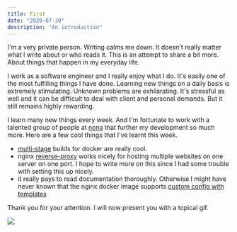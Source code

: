 ```yaml
---
title: First
date: "2020-07-30"
description: "An introduction"
---
```


I'm a very private person. Writing calms me down. It doesn't really matter what I write about or who reads it. This is an attempt to share a bit more. About things that happen in my everyday life.

I work as a software engineer and I really enjoy what I do. It's easily one of the most fulfilling things I have done. Learning new things on a daily basis is extremely stimulating. Unknown problems are exhilarating. It's stressful as well and it can be difficult to deal with client and personal demands. But it still remains highly rewarding.

I learn many new things every week. And I'm fortunate to work with a talented group of people at [nona](https://nona.digital/#) that further my development so much more. Here are a few cool things that I've learnt this week.

- [multi-stage](https://docs.docker.com/develop/develop-images/multistage-build/) builds for docker are really cool.
- nginx [reverse-proxy](https://docs.nginx.com/nginx/admin-guide/web-server/reverse-proxy/) works nicely for hosting multiple websites on one server on one port. I hope to write more on this since I had some trouble with setting this up nicely.
- it really pays to read documentation thoroughly. Otherwise I might have never known that the nginx docker image supports [custom config with templates](https://github.com/docker-library/docs/tree/master/nginx#using-environment-variables-in-nginx-configuration-new-in-119)

Thank you for your attention. I will now present you with a topical gif.

![](https://media.giphy.com/media/Qy7tP5FZZXAN0SR5uc/giphy.gif)